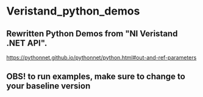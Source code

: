 # Veristand_python_demos

## Rewritten Python Demos from "NI Veristand .NET API".
https://pythonnet.github.io/pythonnet/python.html#out-and-ref-parameters  

## OBS! to run examples, make sure to change to your baseline version
